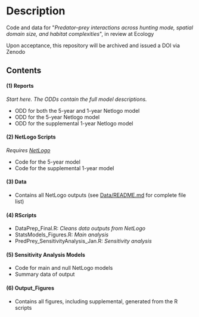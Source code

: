 # Description

Code and data for "_Predator–prey interactions across hunting mode, spatial domain size, and habitat complexities_", in review at Ecology

Upon acceptance, this repository will be archived and issued a DOI via Zenodo


## Contents

#### (1) Reports

_Start here. The ODDs contain the full model descriptions._

- ODD for both the 5-year and 1-year Netlogo model
- ODD for the 5-year Netlogo model
- ODD for the supplemental 1-year Netlogo model

#### (2) NetLogo Scripts

_Requires [NetLogo](http://ccl.northwestern.edu/netlogo/index.shtml)_

- Code for the 5-year model
- Code for the supplemental 1-year model

#### (3) Data

- Contains all NetLogo outputs (see [Data/README.md](/Data/README.md) for complete file list)

#### (4) RScripts

- DataPrep_Final.R: _Cleans data outputs from NetLogo_
- StatsModels_Figures.R: _Main analysis_
- PredPrey_SensitivityAnalysis_Jan.R: _Sensitivity analysis_

#### (5) Sensitivity Analysis Models

- Code for main and null NetLogo models
- Summary data of output

#### (6) Output_Figures

- Contains all figures, including supplemental, generated from the R scripts
